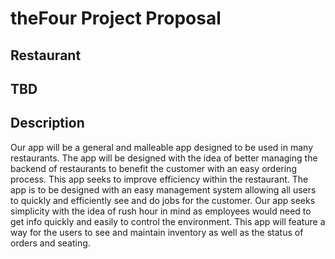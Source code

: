 # theFour Project Proposal
## Restaurant
## TBD
## Description

Our app will be a general and malleable app designed to be used in many restaurants.
The app will be designed with the idea of better managing the backend of restaurants to benefit the customer with an easy ordering process. This app seeks to improve efficiency	within the restaurant.
The app is to be designed with an easy management system allowing all users to quickly and efficiently see and do jobs for the customer. Our app seeks simplicity with the idea of rush hour in mind as employees would need to get info quickly and easily to control the environment. This app will feature a way for the users to see and maintain inventory as well as the status of orders and seating.	

